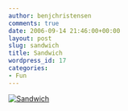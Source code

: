 ```yaml
---
author: benjchristensen
comments: true
date: 2006-09-14 21:46:00+00:00
layout: post
slug: sandwich
title: Sandwich
wordpress_id: 17
categories:
- Fun
---
```


[![Sandwich](http://benjchristensen.files.wordpress.com/2007/04/sandwich.png)](http://benjchristensen.files.wordpress.com/2007/04/sandwich.png)

